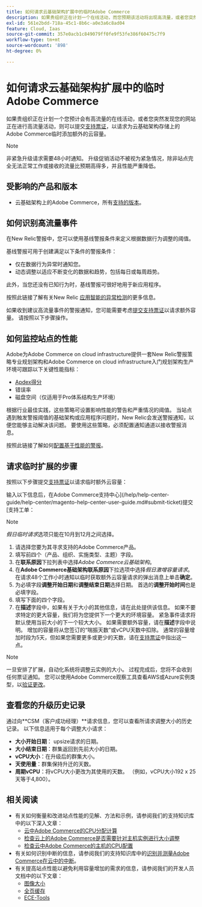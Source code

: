 ```yaml
---
title: 如何请求云基础架构扩展中的临时Adobe Commerce
description: 如果贵组织正在计划一个在线活动，而您预期该活动将出现高流量，或者您突然发现您的网站正在进行高流量活动，则可以提交[支持工单](/help/help-center-guide/help-center/magento-help-center-user-guide.md#submit-ticket)以请求为云基础架构商店上的Adobe Commerce临时添加云容量。
exl-id: 561e2bdd-718a-45c1-8b6c-a0e3a6c8ad04
feature: Cloud, Iaas
source-git-commit: 357e0acb1c849079ff0fe9f53fe386f60475c7f9
workflow-type: tm+mt
source-wordcount: '898'
ht-degree: 0%

---
```


# 如何请求云基础架构扩展中的临时Adobe Commerce

如果贵组织正在计划一个您预计会有高流量的在线活动，或者您突然发现您的网站正在进行高流量活动，则可以提交[支持票证](/help/help-center-guide/help-center/magento-help-center-user-guide.md#submit-ticket)，以请求为云基础架构存储上的Adobe Commerce临时添加额外的云容量。

>[!NOTE]
>
>非紧急升级请求需要48小时通知。 升级促销活动不被视为紧急情况，除非站点完全无法正常工作或接收的流量比预期高得多，并且性能严重降低。

## 受影响的产品和版本

* 云基础架构上的Adobe Commerce，所有[支持的版本](https://www.adobe.com/content/dam/cc/en/legal/terms/enterprise/pdfs/Adobe-Commerce-Software-Lifecycle-Policy.pdf)。

## 如何识别高流量事件

在New Relic警报中，您可以使用基线警报条件来定义根据数据行为调整的阈值。

基线警报可用于创建满足以下条件的警报条件：

* 仅在数据行为异常时通知您。
* 动态调整以适应不断变化的数据和趋势，包括每日或每周趋势。

此外，当您还没有已知行为时，基线警报可很好地用于新应用程序。

按照此链接了解有关New Relic [应用智能的异常检测](https://docs.newrelic.com/docs/alerts-applied-intelligence/applied-intelligence/anomaly-detection/anomaly-detection-applied-intelligence/)的更多信息。

如果收到建议高流量事件的警报通知，您可能需要考虑[提交支持票证](/docs/commerce-knowledge-base/kb/help-center-guide/magento-help-center-user-guide.html?lang=en#submit-ticket)以请求额外容量。 请按照以下步骤操作。

## 如何监控站点的性能

Adobe为Adobe Commerce on cloud infrastructure提供一套New Relic警报策略专业规划架构和Adobe Commerce on cloud infrastructure入门规划架构生产环境可跟踪以下关键性能指标：

* [Apdex得分](https://docs.newrelic.com/docs/apm/new-relic-apm/apdex/apdex-measure-user-satisfaction)
* 错误率
* 磁盘空间（仅适用于Pro体系结构生产环境）

根据行业最佳实践，这些策略可设置影响性能的警告和严重情况的阈值。 当站点遇到触发警报阈值的基础架构或应用程序问题时，New Relic会发送警报通知，以便您能够主动解决该问题。 要使用这些策略，必须配置通知通道以接收警报消息。

按照此链接了解如何[配置基于性能的警报](/docs/commerce-cloud-service/user-guide/monitor/new-relic.html#monitor-performance-with-managed-alerts)。

## 请求临时扩展的步骤

按照以下步骤提交[支持票证](/docs/commerce-knowledge-base/kb/help-center-guide/magento-help-center-user-guide.html?lang=en#submit-ticket)以请求临时额外云容量：

输入以下信息后，在Adobe Commerce支持中心](/help/help-center-guide/help-center/magento-help-center-user-guide.md#submit-ticket)提交[支持工单：

>[!NOTE]
>
>*假日临时请求*&#x200B;选项只能在10月到12月之间选择。

1. 请选择您要为其寻求支持的Adobe Commerce产品。
1. 填写前四个（产品、组织、实施类型、主题）字段。
1. 在&#x200B;**联系原因**&#x200B;下拉列表中选择&#x200B;*Adobe Commerce云基础架构*。
1. 在&#x200B;**Adobe Commerce基础架构联系原因**&#x200B;下拉选项中选择&#x200B;*假日激增容量请求*。 在请求48个工作小时通知以临时获取额外云容量请求的弹出消息上单击&#x200B;**确定**。
1. 为必填字段&#x200B;**调整开始日期**&#x200B;和&#x200B;**调整结束日期**&#x200B;选择日期。 首选的&#x200B;**调整开始时间**&#x200B;也是必填字段。
1. 填写下面的四个字段。
1. 在&#x200B;**描述**&#x200B;字段中，如果有关于大小的其他信息，请在此处提供该信息。 如果不要求特定的更大容量，我们将为您提供下一个更大的环境容量。 紧急事件请求将默认使用当前大小的下一个较大大小。 如果需要额外容量，请在&#x200B;**描述**&#x200B;字段中说明。 增加的容量将从您签订的“喘振天数”或vCPU天数中扣除。 通常的容量增加时段为5天，但如果您需要更多或更少的天数，请在[支持票证](/help/help-center-guide/help-center/magento-help-center-user-guide.md#submit-ticket)中指出这一点。

>[!NOTE]
>
>一旦安排了扩展，自动化系统将调整云实例的大小。 过程完成后，您将不会收到任何票证通知。 您可以使用Adobe Commerce观察工具查看AWS或Azure实例类型，以[验证更改](/help/how-to/general/check-vcpu-using-observation-for-adobe-commerce.md)。

## 查看您的升级历史记录

通过向&#x200B;**CSM（客户成功经理）**请求信息，您可以查看所请求调整大小的历史记录。
以下信息适用于每个调整大小请求：

* **大小开始日期**： upsize请求的日期。
* **大小结束日期**：群集返回到先前大小的日期。
* **vCPU大小**：在升级后的群集大小。
* **天使用量**：群集保持升迁的天数。
* **周期vCPU**：将vCPU大小更改为其使用的天数。 （例如，vCPU大小192 x 25天等于4,800）。


## 相关阅读

* 有关如何衡量和改进站点性能的见解、方法和示例，请参阅我们的支持知识库中的以下深入文章：
   * [云中Adobe Commerce的CPU分配计算](/docs/commerce-knowledge-base/kb/how-to/magento-commerce-cloud-cpu-allocation-calculation.html)
   * [检查云上的Adobe Commerce是否需要针对主机实例进行大小调整](/docs/commerce-knowledge-base/kb/how-to/magento-commerce-cloud-check-if-upsize-for-hosts-instances-is-needed.html)
   * [检查云中Adobe Commerce的主机的CPU配置](/docs/commerce-knowledge-base/kb/how-to/magento-commerce-cloud-check-hosts-cpu-configuration.html)
* 有关如何识别中断的信息，请参阅我们的支持知识库中的[识别并测量Adobe Commerce在云中的中断](/docs/commerce-knowledge-base/kb/how-to/how-to-identify-outages.html)。
* 有关提高站点性能以避免利用容量增加的需求的信息，请参阅我们的开发人员文档中的以下文章：
   * [图像大小](/docs/commerce-admin/catalog/products/digital-assets/product-image-config.html#product-image-resizing)
   * [全页缓存](/docs/commerce-admin/systems/tools/cache-management.html#full-page-caching)
   * [ECE-Tools](/docs/commerce-cloud-service/user-guide/dev-tools/ece-tools/package-overview.html)
